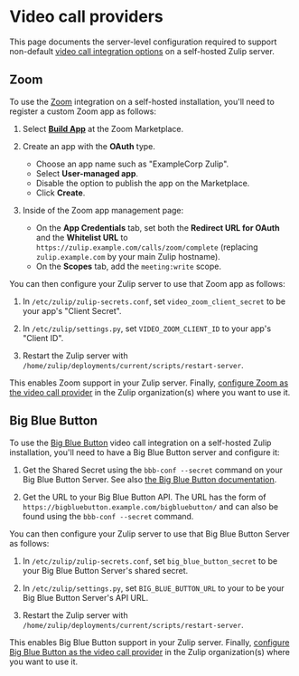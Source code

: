 # Video call providers

This page documents the server-level configuration required to support
non-default [video call integration
options](https://zulip.com/help/start-a-call) on a self-hosted Zulip
server.

## Zoom

To use the [Zoom](https://zoom.us) integration on a self-hosted
installation, you'll need to register a custom Zoom app as follows:

1. Select [**Build App**](https://marketplace.zoom.us/develop/create)
   at the Zoom Marketplace.

1. Create an app with the **OAuth** type.

   - Choose an app name such as "ExampleCorp Zulip".
   - Select **User-managed app**.
   - Disable the option to publish the app on the Marketplace.
   - Click **Create**.

1. Inside of the Zoom app management page:

   - On the **App Credentials** tab, set both the **Redirect URL for
     OAuth** and the **Whitelist URL** to
     `https://zulip.example.com/calls/zoom/complete` (replacing
     `zulip.example.com` by your main Zulip hostname).
   - On the **Scopes** tab, add the `meeting:write` scope.

You can then configure your Zulip server to use that Zoom app as
follows:

1. In `/etc/zulip/zulip-secrets.conf`, set `video_zoom_client_secret`
   to be your app's "Client Secret".

1. In `/etc/zulip/settings.py`, set `VIDEO_ZOOM_CLIENT_ID` to your
   app's "Client ID".

1. Restart the Zulip server with
   `/home/zulip/deployments/current/scripts/restart-server`.

This enables Zoom support in your Zulip server.  Finally, [configure
Zoom as the video call
provider](https://zulip.com/help/start-a-call) in the Zulip
organization(s) where you want to use it.

## Big Blue Button

To use the [Big Blue Button](https://bigbluebutton.org/) video call
integration on a self-hosted Zulip installation, you'll need to have a
Big Blue Button server and configure it:

1. Get the Shared Secret using the `bbb-conf --secret` command on your
   Big Blue Button Server. See also [the Big Blue Button
   documentation](https://docs.bigbluebutton.org/2.2/customize.html#extract-the-shared-secret).

2. Get the URL to your Big Blue Button API. The URL has the form of
   `https://bigbluebutton.example.com/bigbluebutton/` and can also be
   found using the `bbb-conf --secret` command.

You can then configure your Zulip server to use that Big Blue Button
Server as follows:

1. In `/etc/zulip/zulip-secrets.conf`, set `big_blue_button_secret`
   to be your Big Blue Button Server's shared secret.

2. In `/etc/zulip/settings.py`, set `BIG_BLUE_BUTTON_URL` to your
   to be your Big Blue Button Server's API URL.

3. Restart the Zulip server with
   `/home/zulip/deployments/current/scripts/restart-server`.

This enables Big Blue Button support in your Zulip server.  Finally, [configure
Big Blue Button as the video call
provider](https://zulip.com/help/start-a-call) in the Zulip
organization(s) where you want to use it.
